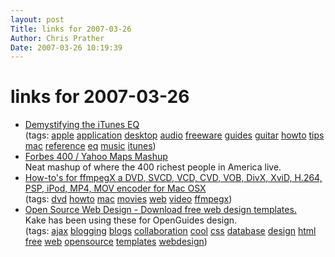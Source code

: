 ```yaml
---
layout: post
Title: links for 2007-03-26  
Author: Chris Prather
Date: 2007-03-26 10:19:39
---
```


# links for 2007-03-26
<ul class="delicious">
	<li>
		<div class="delicious-link"><a href="http://www.methodshop.com/gadgets/tutorials/ituneseq/index.shtml">Demystifying the iTunes EQ</a></div>
		<div class="delicious-tags">(tags: <a href="http://del.icio.us/perigrin/apple">apple</a> <a href="http://del.icio.us/perigrin/application">application</a> <a href="http://del.icio.us/perigrin/desktop">desktop</a> <a href="http://del.icio.us/perigrin/audio">audio</a> <a href="http://del.icio.us/perigrin/freeware">freeware</a> <a href="http://del.icio.us/perigrin/guides">guides</a> <a href="http://del.icio.us/perigrin/guitar">guitar</a> <a href="http://del.icio.us/perigrin/howto">howto</a> <a href="http://del.icio.us/perigrin/tips">tips</a> <a href="http://del.icio.us/perigrin/mac">mac</a> <a href="http://del.icio.us/perigrin/reference">reference</a> <a href="http://del.icio.us/perigrin/eq">eq</a> <a href="http://del.icio.us/perigrin/music">music</a> <a href="http://del.icio.us/perigrin/itunes">itunes</a>)</div>
	</li>
	<li>
		<div class="delicious-link"><a href="http://www.batchgeocode.com/map/?i=1a581a26e480c43f5273e2d099fedc70">Forbes 400 / Yahoo Maps Mashup</a></div>
		<div class="delicious-extended">Neat mashup of where the 400 richest people in America live.</div>
	</li>
	<li>
		<div class="delicious-link"><a href="http://www.ffmpegx.com/howtos.html">How-to's for ffmpegX a DVD, SVCD, VCD, CVD, VOB, DivX, XviD, H.264, PSP, iPod, MP4, MOV encoder for Mac OSX</a></div>
		<div class="delicious-tags">(tags: <a href="http://del.icio.us/perigrin/dvd">dvd</a> <a href="http://del.icio.us/perigrin/howto">howto</a> <a href="http://del.icio.us/perigrin/mac">mac</a> <a href="http://del.icio.us/perigrin/movies">movies</a> <a href="http://del.icio.us/perigrin/web">web</a> <a href="http://del.icio.us/perigrin/video">video</a> <a href="http://del.icio.us/perigrin/ffmpegx">ffmpegx</a>)</div>
	</li>
	<li>
		<div class="delicious-link"><a href="http://www.oswd.org/">Open Source Web Design - Download free web design templates.</a></div>
		<div class="delicious-extended">Kake has been using these for OpenGuides design.</div>
		<div class="delicious-tags">(tags: <a href="http://del.icio.us/perigrin/ajax">ajax</a> <a href="http://del.icio.us/perigrin/blogging">blogging</a> <a href="http://del.icio.us/perigrin/blogs">blogs</a> <a href="http://del.icio.us/perigrin/collaboration">collaboration</a> <a href="http://del.icio.us/perigrin/cool">cool</a> <a href="http://del.icio.us/perigrin/css">css</a> <a href="http://del.icio.us/perigrin/database">database</a> <a href="http://del.icio.us/perigrin/design">design</a> <a href="http://del.icio.us/perigrin/html">html</a> <a href="http://del.icio.us/perigrin/free">free</a> <a href="http://del.icio.us/perigrin/web">web</a> <a href="http://del.icio.us/perigrin/opensource">opensource</a> <a href="http://del.icio.us/perigrin/templates">templates</a> <a href="http://del.icio.us/perigrin/webdesign">webdesign</a>)</div>
	</li>
</ul>

